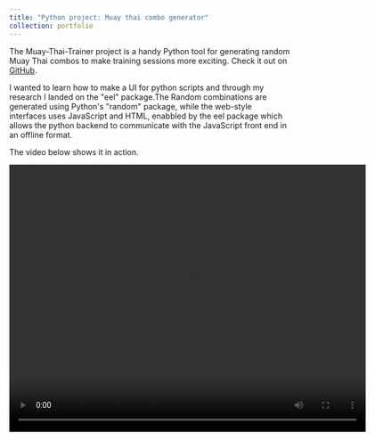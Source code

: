 ```yaml
---
title: "Python project: Muay thai combo generator"
collection: portfolio
---
```



The Muay-Thai-Trainer project is a handy Python tool for generating random Muay Thai combos to make training sessions more exciting. Check it out on [GitHub](https://github.com/tdeenv/Muay-Thai-Trainer).


I wanted to learn how to make a UI for python scripts and through my research I landed on the "eel" package.The Random combinations are generated using Python's "random" package,
while the web-style interfaces uses JavaScript and HTML, enabbled by the eel package which allows the python backend to communicate with the JavaScript front end in an offline format.

The video below shows it in action.


<video width="640" height="480" controls>
  <source src="https://raw.githubusercontent.com/tdeenv/tdeenv.github.io/master/images/video.mp4" type="video/mp4">
</video>

